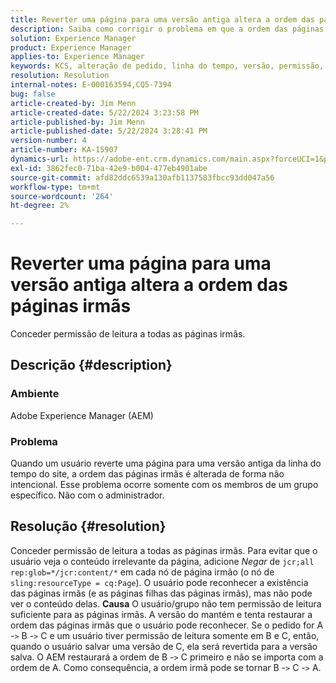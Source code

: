 ```yaml
---
title: Reverter uma página para uma versão antiga altera a ordem das páginas irmãs
description: Saiba como corrigir o problema em que a ordem das páginas irmãs é alterada involuntariamente quando um usuário reverte uma página para uma versão antiga da linha do tempo do site.
solution: Experience Manager
product: Experience Manager
applies-to: Experience Manager
keywords: KCS, alteração de pedido, linha do tempo, versão, permissão, AEM, Adobe Experience Manager, página irmã, reverter, solução de problemas
resolution: Resolution
internal-notes: E-000163594,CQ5-7394
bug: false
article-created-by: Jim Menn
article-created-date: 5/22/2024 3:23:58 PM
article-published-by: Jim Menn
article-published-date: 5/22/2024 3:28:41 PM
version-number: 4
article-number: KA-15907
dynamics-url: https://adobe-ent.crm.dynamics.com/main.aspx?forceUCI=1&pagetype=entityrecord&etn=knowledgearticle&id=ad7ff04c-4f18-ef11-9f8a-6045bd006268
exl-id: 3862fec0-71ba-42e9-b004-477eb4901abe
source-git-commit: afd82ddc6539a130afb1137583fbcc93dd047a56
workflow-type: tm+mt
source-wordcount: '264'
ht-degree: 2%

---
```


# Reverter uma página para uma versão antiga altera a ordem das páginas irmãs


Conceder permissão de leitura a todas as páginas irmãs.

## Descrição {#description}


### <b>Ambiente</b>

Adobe Experience Manager (AEM)



### <b>Problema</b>

Quando um usuário reverte uma página para uma versão antiga da linha do tempo do site, a ordem das páginas irmãs é alterada de forma não intencional. Esse problema ocorre somente com os membros de um grupo específico. Não com o administrador.


## Resolução {#resolution}


Conceder permissão de leitura a todas as páginas irmãs. Para evitar que o usuário veja o conteúdo irrelevante da página, adicione *Negar* de `jcr;all rep:glob=*/jcr:content/*` em cada nó de página irmão (o nó de `sling:resourceType = cq:Page`). O usuário pode reconhecer a existência das páginas irmãs (e as páginas filhas das páginas irmãs), mas não pode ver o conteúdo delas.
<b>Causa</b>
O usuário/grupo não tem permissão de leitura suficiente para as páginas irmãs. A versão do mantém e tenta restaurar a ordem das páginas irmãs que o usuário pode reconhecer. Se o pedido for A -`>`  B -`>`  C e um usuário tiver permissão de leitura somente em B e C, então, quando o usuário salvar uma versão de C, ela será revertida para a versão salva. O AEM restaurará a ordem de B -`>`  C primeiro e não se importa com a ordem de A. Como consequência, a ordem irmã pode se tornar B -`>`  C -`>`  A.
